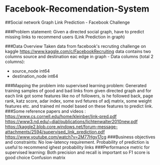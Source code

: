 # Facebook-Recomendation-System
##Social network Graph Link Prediction - Facebook Challenge

###Problem statement:
Given a directed social graph, have to predict missing links to recommend users (Link Prediction in graph)

###Data Overview
Taken data from facebook's recruting challenge on kaggle https://www.kaggle.com/c/FacebookRecruiting
data contains two columns source and destination eac edge in graph - Data columns (total 2 columns):
- source_node int64
- destination_node int64

###Mapping the problem into supervised learning problem:
Generated training samples of good and bad links from given directed graph and for each link got some features like no of followers, is he followed back, page rank, katz score, adar index, some svd fetures of adj matrix, some weight features etc. and trained ml model based on these features to predict link.
###Some reference papers and videos :
https://www.cs.cornell.edu/home/kleinber/link-pred.pdf
https://www3.nd.edu/~dial/publications/lichtenwalter2010new.pdf
https://kaggle2.blob.core.windows.net/forum-message-attachments/2594/supervised_link_prediction.pdf
https://www.youtube.com/watch?v=2M77Hgy17cg
###Business objectives and constraints:
No low-latency requirement.
Probability of prediction is useful to recommend ighest probability links
###Performance metric for supervised learning:
Both precision and recall is important so F1 score is good choice
Confusion matrix
